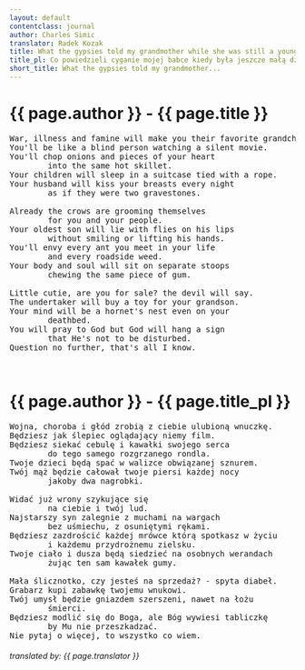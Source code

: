 ```yaml
---
layout: default
contentclass: journal
author: Charles Simic
translator: Radek Kozak
title: What the gypsies told my grandmother while she was still a young girl
title_pl: Co powiedzieli cyganie mojej babce kiedy była jeszcze małą dziewczynką
short_title: What the gypsies told my grandmother...
---
```


<h1 class="poem-title">{{ page.author }} - {{ page.title }}</h1>

<pre class="poem">
War, illness and famine will make you their favorite grandchild.
You'll be like a blind person watching a silent movie.
You'll chop onions and pieces of your heart
        into the same hot skillet.
Your children will sleep in a suitcase tied with a rope.
Your husband will kiss your breasts every night
        as if they were two gravestones.

Already the crows are grooming themselves
        for you and your people.
Your oldest son will lie with flies on his lips
        without smiling or lifting his hands.
You'll envy every ant you meet in your life
        and every roadside weed.
Your body and soul will sit on separate stoops
        chewing the same piece of gum.

Little cutie, are you for sale? the devil will say.
The undertaker will buy a toy for your grandson.
Your mind will be a hornet's nest even on your
        deathbed.
You will pray to God but God will hang a sign
        that He's not to be disturbed.
Question no further, that's all I know.
</pre>
<br/>
<h1 id="pl" class="poem-title">{{ page.author }} - {{ page.title_pl }}</h1>

<pre class="poem">
Wojna, choroba i głód zrobią z ciebie ulubioną wnuczkę.
Będziesz jak ślepiec oglądający niemy film.
Będziesz siekać cebulę i kawałki swojego serca
        do tego samego rozgrzanego rondla.
Twoje dzieci będą spać w walizce obwiązanej sznurem.
Twój mąż będzie całował twoje piersi każdej nocy
        jakoby dwa nagrobki.

Widać już wrony szykujące się
        na ciebie i twój lud.
Najstarszy syn zalegnie z muchami na wargach
        bez uśmiechu, z osuniętymi rękami.
Będziesz zazdrościć każdej mrówce którą spotkasz w życiu
        i każdemu przydrożnemu zielsku.
Twoje ciało i dusza będą siedzieć na osobnych werandach
        żując ten sam kawałek gumy.

Mała ślicznotko, czy jesteś na sprzedaż? - spyta diabeł.
Grabarz kupi zabawkę twojemu wnukowi.
Twój umysł będzie gniazdem szerszeni, nawet na łożu
        śmierci.
Będziesz modlić się do Boga, ale Bóg wywiesi tabliczkę
        by Mu nie przeszkadzać.
Nie pytaj o więcej, to wszystko co wiem.
</pre>

<h6 class="poem">translated by: {{ page.translator }}</h6>
